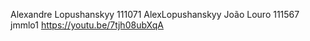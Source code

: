 Alexandre Lopushanskyy 111071 AlexLopushanskyy João Louro 111567 jmmlo1
https://youtu.be/7tjh08ubXqA
